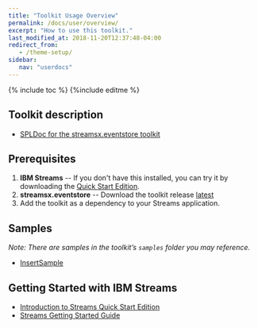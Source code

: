 ```yaml
---
title: "Toolkit Usage Overview"
permalink: /docs/user/overview/
excerpt: "How to use this toolkit."
last_modified_at: 2018-11-20T12:37:48-04:00
redirect_from:
   - /theme-setup/
sidebar:
   nav: "userdocs"
---
```

{% include toc %}
{%include editme %}


## [](#header-1)Toolkit description

* [SPLDoc for the streamsx.eventstore toolkit](https://ibmstreams.github.io/streamsx.eventstore/doc/spldoc/html/index.html)

## [](#header-2)Prerequisites

1.  **IBM Streams** -- If you don't have this installed, you can try it by downloading the [Quick Start Edition](http://ibm.co/streamsqs).
2.  **streamsx.eventstore** -- Download the toolkit release [latest](https://github.com/IBMStreams/streamsx.eventstore/releases/latest)
3.  Add the toolkit as a dependency to your Streams application.

## [](#header-3)Samples

_Note: There are samples in the toolkit’s `samples` folder you may reference._

* [InsertSample](https://github.com/IBMStreams/streamsx.eventstore/tree/develop/samples/EventStoreInsertSample)



## [](#header-4)Getting Started with IBM Streams

*   [Introduction to Streams Quick Start Edition](http://ibmstreams.github.io/streamsx.documentation/docs/4.3/qse-intro/)
*   [Streams Getting Started Guide](http://ibmstreams.github.io/streamsx.documentation/docs/4.3/qse-getting-started/)

